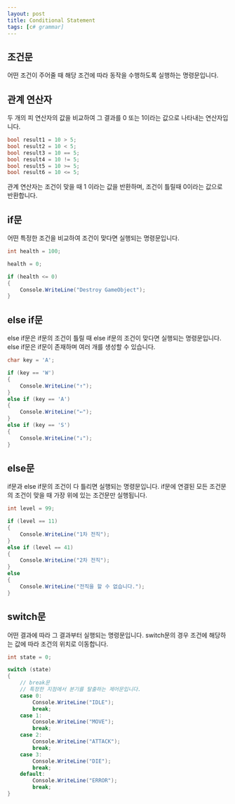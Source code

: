 ```yaml
---
layout: post
title: Conditional Statement
tags: [c# grammar]
---
```


## 조건문

어떤 조건이 주어줄 때 해당 조건에 따라 동작을 수행하도록 실행하는 명령문입니다.

## 관계 연산자

두 개의 피 연산자의 값을 비교하여 그 결과를 0 또는 1이라는 값으로 나타내는 연산자입니다.

~~~c#
bool result1 = 10 > 5;
bool result2 = 10 < 5;
bool result3 = 10 == 5;
bool result4 = 10 != 5;
bool result5 = 10 >= 5;
bool result6 = 10 <= 5;
~~~

관계 연산자는 조건이 맞을 때 1 이라는 값을 반환하며, 조건이 틀릴때 0이라는 값으로 반환합니다.

## if문
어떤 특정한 조건을 비교하여 조건이 맞다면 실행되는 명령문입니다.

~~~c#
int health = 100;

health = 0;

if (health <= 0)
{
    Console.WriteLine("Destroy GameObject");
}
~~~

## else if문
else if문은 if문의 조건이 틀릴 때 else if문의 조건이 맞다면 실행되는 명령문입니다.
else if문은 if문이 존재하며 여러 개를 생성할 수 있습니다.

~~~c#
char key = 'A';

if (key == 'W')
{
    Console.WriteLine("↑");
}
else if (key == 'A')
{
    Console.WriteLine("←");
}
else if (key == 'S')
{
    Console.WriteLine("↓");
}
~~~


## else문
if문과 else if문의 조건이 다 틀리면 실행되는 명령문입니다.
if문에 연결된 모든 조건문의 조건이 맞을 때 가장 위에 있는 조건문만 실행됩니다.

~~~c#
int level = 99;

if (level == 11)
{
    Console.WriteLine("1차 전직");
}
else if (level == 41)
{
    Console.WriteLine("2차 전직");
}
else
{
    Console.WriteLine("전직을 할 수 없습니다.");
}
~~~


## switch문
어떤 결과에 따라 그 결과부터 실행되는 명령문입니다.
switch문의 경우 조건에 해당하는 값에 따라 조건의 위치로 이동합니다.

~~~c#
int state = 0;

switch (state)
{
    // break문
    // 특정한 지점에서 분기를 탈출하는 제어문입니다.
    case 0:
        Console.WriteLine("IDLE");
        break;
    case 1:
        Console.WriteLine("MOVE");
        break;
    case 2:
        Console.WriteLine("ATTACK");
        break;
    case 3:
        Console.WriteLine("DIE");
        break;
    default:
        Console.WriteLine("ERROR");
        break;
}
~~~